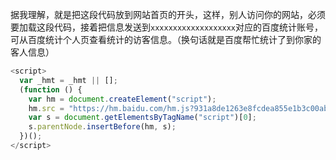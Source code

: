
据我理解，就是把这段代码放到网站首页的开头，这样，别人访问你的网站，必须要加载这段代码，接着把信息发送到`xxxxxxxxxxxxxxxxxxx`对应的百度统计账号，可从百度统计个人页查看统计的访客信息。（换句话就是百度帮忙统计了到你家的客人信息）


```js
<script>
  var _hmt = _hmt || [];
  (function () {
    var hm = document.createElement("script");
    hm.src = "https://hm.baidu.com/hm.js?931a8de1263e8fcdea855e1b3c00abff";
    var s = document.getElementsByTagName("script")[0];
    s.parentNode.insertBefore(hm, s);
  })();
</script>
```
